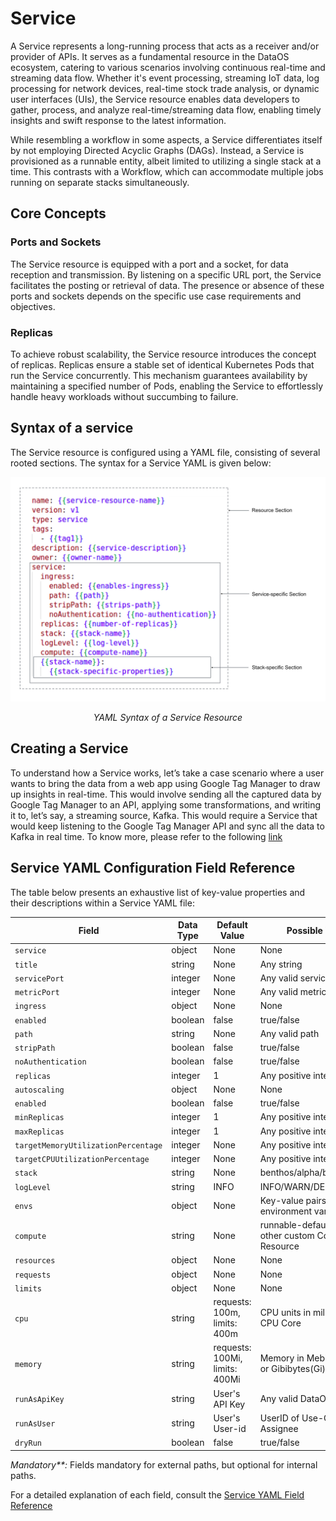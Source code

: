 # Service

A Service represents a long-running process that acts as a receiver and/or provider of APIs. It serves as a fundamental resource in the DataOS ecosystem, catering to various scenarios involving continuous real-time and streaming data flow. Whether it's event processing, streaming IoT data, log processing for network devices, real-time stock trade analysis, or dynamic user interfaces (UIs), the Service resource enables data developers to gather, process, and analyze real-time/streaming data flow, enabling timely insights and swift response to the latest information.

While resembling a workflow in some aspects, a Service differentiates itself by not employing Directed Acyclic Graphs (DAGs). Instead, a Service is provisioned as a runnable entity, albeit limited to utilizing a single stack at a time. This contrasts with a Workflow, which can accommodate multiple jobs running on separate stacks simultaneously.

## Core Concepts

### **Ports and Sockets**

The Service resource is equipped with a port and a socket, for data reception and transmission. By listening on a specific URL port, the Service facilitates the posting or retrieval of data. The presence or absence of these ports and sockets depends on the specific use case requirements and objectives.

### **Replicas**

To achieve robust scalability, the Service resource introduces the concept of replicas. Replicas ensure a stable set of identical Kubernetes Pods that run the Service concurrently. This mechanism guarantees availability by maintaining a specified number of Pods, enabling the Service to effortlessly handle heavy workloads without succumbing to failure.


## Syntax of a service

The Service resource is configured using a YAML file, consisting of several rooted sections. The syntax for a Service YAML is given below:

<center>

![Syntax of a Service](./service/service_syntax.png)

</center>


<center>

<i>YAML Syntax of a Service Resource</i>

</center>

## Creating a Service

To understand how a Service works, let’s take a case scenario where a user wants to bring the data from a web app using Google Tag Manager to draw up insights in real-time. This would involve sending all the captured data by Google Tag Manager to an API, applying some transformations, and writing it to, let’s say, a streaming source, Kafka. This would require a Service that would keep listening to the Google Tag Manager API and sync all the data to Kafka in real time. To know more, please refer to the following [link](./service/creating-a-service.md)

## Service YAML Configuration Field Reference

The table below presents an exhaustive list of key-value properties and their descriptions within a Service YAML file:

<center>

| Field | Data Type | Default Value | Possible Value | Requirement |
| --- | --- | --- | --- | --- |
| `service` | object | None | None | Mandatory |
| `title` | string | None | Any string | Optional |
| `servicePort` | integer | None | Any valid service port | Optional |
| `metricPort` | integer | None | Any valid metric port | Optional |
| `ingress` | object | None | None | Mandatory**  |
| `enabled` | boolean | false | true/false | Mandatory** |
| `path` | string | None | Any valid path | Mandatory** |
| `stripPath` | boolean | false | true/false | Mandatory** |
| `noAuthentication` | boolean | false | true/false | Optional |
| `replicas` | integer | 1 | Any positive integer | Optional  |
| `autoscaling` | object | None | None | Optional |
| `enabled` | boolean | false | true/false | Optional |
| `minReplicas` | integer | 1 | Any positive integer | Optional  |
| `maxReplicas` | integer | 1 | Any positive integer | Optional  |
| `targetMemoryUtilizationPercentage` | integer | None | Any positive integer | Optional  |
| `targetCPUUtilizationPercentage` | integer | None | Any positive integer | Optional  |
| `stack` | string | None | benthos/alpha/beacon | Mandatory |
| `logLevel` | string | INFO | INFO/WARN/DEBUG/ERROR | Optional |
| `envs` | object | None | Key-value pairs of environment variables | Optional |
| `compute` | string | None | runnable-default or any other custom Compute Resource | Mandatory |
| `resources` | object | None | None | Optional  |
| `requests` | object | None | None | Optional  |
| `limits` | object | None | None | Optional  |
| `cpu` | string | requests: 100m, limits: 400m | CPU units in milliCPU(m) or CPU Core | Optional  |
| `memory` | string | requests: 100Mi, limits: 400Mi | Memory in Mebibytes(Mi) or Gibibytes(Gi) | Optional  |
| `runAsApiKey` | string | User's API Key | Any valid DataOS API Key | Optional  |
| `runAsUser` | string | User's User-id | UserID of Use-Case Assignee | Optional  |
| `dryRun` | boolean | false | true/false | Optional |

</center>


<i>Mandatory**:</i> Fields mandatory for external paths, but optional for internal paths.

For a detailed explanation of each field, consult the [Service YAML Field Reference](./service/service_yaml_field_reference.md)